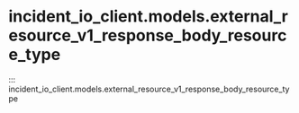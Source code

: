 # incident_io_client.models.external_resource_v1_response_body_resource_type

::: incident_io_client.models.external_resource_v1_response_body_resource_type
